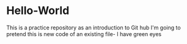 # Hello-World
This is a practice repository as an introduction to Git hub
I'm going to pretend this is new code of an existing file- I have green eyes

